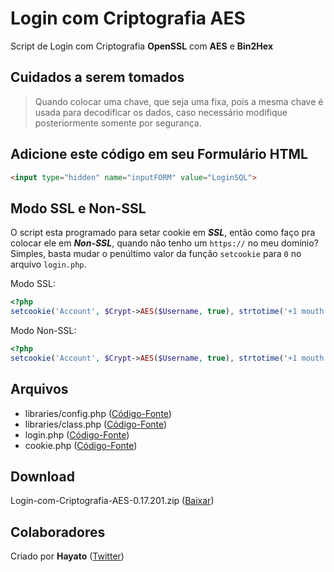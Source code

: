 # Login com Criptografia AES
Script de Login com Criptografia **OpenSSL** com **AES** e **Bin2Hex**

## Cuidados a serem tomados
> Quando colocar uma chave, que seja uma fixa, pois a mesma chave é usada para decodificar os dados, caso necessário modifique posteriormente somente por segurança.

## Adicione este código em seu Formulário HTML
```html
<input type="hidden" name="inputFORM" value="LoginSQL">
```

## Modo SSL e Non-SSL
O script esta programado para setar cookie em _**SSL**_, então como faço pra colocar ele em _**Non-SSL**_, quando não tenho um `https://` no meu domínio?
Simples, basta mudar o penúltimo valor da função `setcookie` para `0` no arquivo `login.php`.

Modo SSL:

```php
<?php
setcookie('Account', $Crypt->AES($Username, true), strtotime('+1 mouth'), '/', $Config->Domain, 1, 1);
```

Modo Non-SSL:

```php
<?php
setcookie('Account', $Crypt->AES($Username, true), strtotime('+1 mouth'), '/', $Config->Domain, 0, 1);
```

## Arquivos
* libraries/config.php ([Código-Fonte](libraries/config.php))
* libraries/class.php ([Código-Fonte](libraries/class.php))
* login.php ([Código-Fonte](login.php))
* cookie.php ([Código-Fonte](cookie.php))

## Download
Login-com-Criptografia-AES-0.17.201.zip ([Baixar](https://github.com/Hayato-CODE/Login-com-Criptografia-AES/releases/download/0.17.201/Login-com-Criptografia-AES-0.17.201.zip))

## Colaboradores
Criado por **Hayato** ([Twitter](https://twitter.com/Hayato_CODE))
